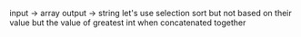 input -> array
output -> string
let's use selection sort but not based on their value but the value of greatest int when concatenated together
​